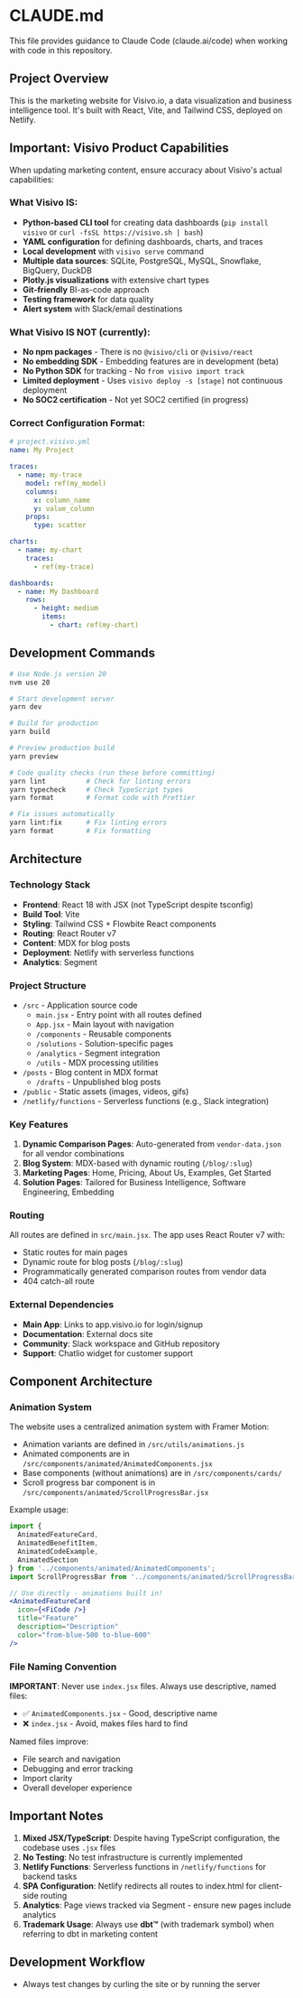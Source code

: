# CLAUDE.md

This file provides guidance to Claude Code (claude.ai/code) when working with code in this repository.

## Project Overview

This is the marketing website for Visivo.io, a data visualization and business intelligence tool. It's built with React, Vite, and Tailwind CSS, deployed on Netlify.

## Important: Visivo Product Capabilities

When updating marketing content, ensure accuracy about Visivo's actual capabilities:

### What Visivo IS:
- **Python-based CLI tool** for creating data dashboards (`pip install visivo` or `curl -fsSL https://visivo.sh | bash`)
- **YAML configuration** for defining dashboards, charts, and traces
- **Local development** with `visivo serve` command
- **Multiple data sources**: SQLite, PostgreSQL, MySQL, Snowflake, BigQuery, DuckDB
- **Plotly.js visualizations** with extensive chart types
- **Git-friendly** BI-as-code approach
- **Testing framework** for data quality
- **Alert system** with Slack/email destinations

### What Visivo IS NOT (currently):
- **No npm packages** - There is no `@visivo/cli` or `@visivo/react`
- **No embedding SDK** - Embedding features are in development (beta)
- **No Python SDK** for tracking - No `from visivo import track`
- **Limited deployment** - Uses `visivo deploy -s [stage]` not continuous deployment
- **No SOC2 certification** - Not yet SOC2 certified (in progress)

### Correct Configuration Format:
```yaml
# project.visivo.yml
name: My Project

traces:
  - name: my-trace
    model: ref(my_model)
    columns:
      x: column_name
      y: value_column
    props:
      type: scatter

charts:
  - name: my-chart
    traces:
      - ref(my-trace)

dashboards:
  - name: My Dashboard
    rows:
      - height: medium
        items:
          - chart: ref(my-chart)
```

## Development Commands

```bash
# Use Node.js version 20
nvm use 20

# Start development server
yarn dev

# Build for production
yarn build

# Preview production build
yarn preview

# Code quality checks (run these before committing)
yarn lint          # Check for linting errors
yarn typecheck     # Check TypeScript types
yarn format        # Format code with Prettier

# Fix issues automatically
yarn lint:fix      # Fix linting errors
yarn format        # Fix formatting
```

## Architecture

### Technology Stack
- **Frontend**: React 18 with JSX (not TypeScript despite tsconfig)
- **Build Tool**: Vite
- **Styling**: Tailwind CSS + Flowbite React components
- **Routing**: React Router v7
- **Content**: MDX for blog posts
- **Deployment**: Netlify with serverless functions
- **Analytics**: Segment

### Project Structure
- `/src` - Application source code
  - `main.jsx` - Entry point with all routes defined
  - `App.jsx` - Main layout with navigation
  - `/components` - Reusable components
  - `/solutions` - Solution-specific pages
  - `/analytics` - Segment integration
  - `/utils` - MDX processing utilities
- `/posts` - Blog content in MDX format
  - `/drafts` - Unpublished blog posts
- `/public` - Static assets (images, videos, gifs)
- `/netlify/functions` - Serverless functions (e.g., Slack integration)

### Key Features
1. **Dynamic Comparison Pages**: Auto-generated from `vendor-data.json` for all vendor combinations
2. **Blog System**: MDX-based with dynamic routing (`/blog/:slug`)
3. **Marketing Pages**: Home, Pricing, About Us, Examples, Get Started
4. **Solution Pages**: Tailored for Business Intelligence, Software Engineering, Embedding

### Routing
All routes are defined in `src/main.jsx`. The app uses React Router v7 with:
- Static routes for main pages
- Dynamic route for blog posts (`/blog/:slug`)
- Programmatically generated comparison routes from vendor data
- 404 catch-all route

### External Dependencies
- **Main App**: Links to app.visivo.io for login/signup
- **Documentation**: External docs site
- **Community**: Slack workspace and GitHub repository
- **Support**: Chatlio widget for customer support

## Component Architecture

### Animation System
The website uses a centralized animation system with Framer Motion:
- Animation variants are defined in `/src/utils/animations.js`
- Animated components are in `/src/components/animated/AnimatedComponents.jsx`
- Base components (without animations) are in `/src/components/cards/`
- Scroll progress bar component is in `/src/components/animated/ScrollProgressBar.jsx`

Example usage:
```jsx
import { 
  AnimatedFeatureCard, 
  AnimatedBenefitItem, 
  AnimatedCodeExample,
  AnimatedSection
} from '../components/animated/AnimatedComponents';
import ScrollProgressBar from '../components/animated/ScrollProgressBar';

// Use directly - animations built in!
<AnimatedFeatureCard 
  icon={<FiCode />} 
  title="Feature" 
  description="Description" 
  color="from-blue-500 to-blue-600" 
/>
```

### File Naming Convention
**IMPORTANT**: Never use `index.jsx` files. Always use descriptive, named files:
- ✅ `AnimatedComponents.jsx` - Good, descriptive name
- ❌ `index.jsx` - Avoid, makes files hard to find

Named files improve:
- File search and navigation
- Debugging and error tracking
- Import clarity
- Overall developer experience

## Important Notes

1. **Mixed JSX/TypeScript**: Despite having TypeScript configuration, the codebase uses `.jsx` files
2. **No Testing**: No test infrastructure is currently implemented
3. **Netlify Functions**: Serverless functions in `/netlify/functions` for backend tasks
4. **SPA Configuration**: Netlify redirects all routes to index.html for client-side routing
5. **Analytics**: Page views tracked via Segment - ensure new pages include analytics
6. **Trademark Usage**: Always use **dbt™** (with trademark symbol) when referring to dbt in marketing content

## Development Workflow

- Always test changes by curling the site or by running the server
